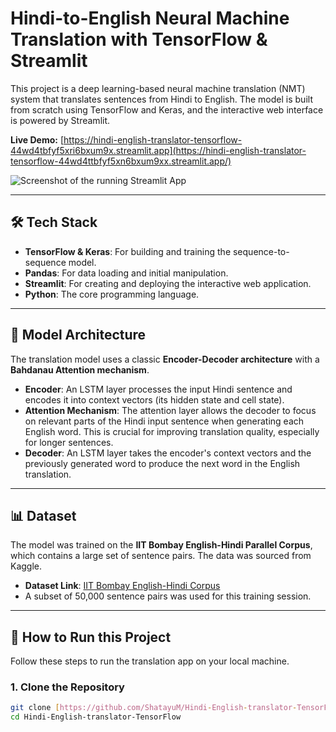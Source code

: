# Hindi-to-English Neural Machine Translation with TensorFlow & Streamlit

This project is a deep learning-based neural machine translation (NMT) system that translates sentences from Hindi to English. The model is built from scratch using TensorFlow and Keras, and the interactive web interface is powered by Streamlit.

**Live Demo:** [https://hindi-english-translator-tensorflow-44wd4tbfyf5xri6bxum9x.streamlit.app](https://hindi-english-translator-tensorflow-44wd4ttbfyf5xn6bxum9xx.streamlit.app/)

![Screenshot of the running Streamlit App](https://i.imgur.com/wY2Y47S.png)

---

## 🛠️ Tech Stack
- **TensorFlow & Keras**: For building and training the sequence-to-sequence model.
- **Pandas**: For data loading and initial manipulation.
- **Streamlit**: For creating and deploying the interactive web application.
- **Python**: The core programming language.

---

## 📜 Model Architecture
The translation model uses a classic **Encoder-Decoder architecture** with a **Bahdanau Attention mechanism**.

- **Encoder**: An LSTM layer processes the input Hindi sentence and encodes it into context vectors (its hidden state and cell state).
- **Attention Mechanism**: The attention layer allows the decoder to focus on relevant parts of the Hindi input sentence when generating each English word. This is crucial for improving translation quality, especially for longer sentences.
- **Decoder**: An LSTM layer takes the encoder's context vectors and the previously generated word to produce the next word in the English translation.

---

## 📊 Dataset
The model was trained on the **IIT Bombay English-Hindi Parallel Corpus**, which contains a large set of sentence pairs. The data was sourced from Kaggle.

- **Dataset Link**: [IIT Bombay English-Hindi Corpus](https://www.kaggle.com/datasets/dhruvagg/hindi-english-parallel-corpus)
- A subset of 50,000 sentence pairs was used for this training session.

---

## 🚀 How to Run this Project

Follow these steps to run the translation app on your local machine.

### 1. Clone the Repository
```bash
git clone [https://github.com/ShatayuM/Hindi-English-translator-TensorFlow.git](https://github.com/ShatayuM/Hindi-English-translator-TensorFlow.git)
cd Hindi-English-translator-TensorFlow
